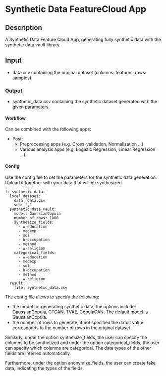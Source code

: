 # Synthetic Data FeatureCloud App 

## Description
A Synthetic Data Feature Cloud App, generating fully synthetic data with the synthetic data vault library. 

## Input 
- data.csv containing the original dataset (columns: features; rows: samples)

### Output
- synthetic_data.csv containing the synthetic dataset generated with the given parameters.

#### Workflow
Can be combined with the following apps:
- Post: 
  - Preprocessing apps (e.g. Cross-validation, Normalization ...) 
  - Various analysis apps (e.g. Logistic Regression, Linear Regression ...)


#### Config 
Use the config file to set the parameters for the synthetic data generation. Upload it together with your data that will be synthesized. 

```
fc_synthetic_data: 
  local_dataset:
    data: data.csv
    sep: ","
  synthetic_data_vault:
    model: GaussianCopula
    number_of_rows: 1000
    synthetize_fields:
      - w-education
      - medexp
      - sol
      - h-occupation
      - method
      - w-religion
    categorical_fields:
      - w-education
      - medexp
      - sol
      - h-occupation
      - method
      - w-religion
  result:
    file: synthetic_data.csv
```

The config file allows to specify the following: 
- the model for generating synthetic data, the options include: GaussianCopula, CTGAN, TVAE, CopulaGAN. The default model is GaussianCopula.
- the number of rows to generate, if not specified the dafult value corresponds to the number of rows in the original dataset. 

Similarly, under the option synthesize_fields, the user can specify the columns to be synthetized and under the option categorical_fields, the user can specify which columns are categorical. The data types of the other fields are inferred automatically.

Furthermore, under the option anonymize_fields, the user can create fake data, indicating the types of the fields.
